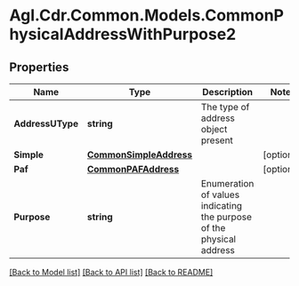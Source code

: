 # Agl.Cdr.Common.Models.CommonPhysicalAddressWithPurpose2

## Properties

Name | Type | Description | Notes
------------ | ------------- | ------------- | -------------
**AddressUType** | **string** | The type of address object present | 
**Simple** | [**CommonSimpleAddress**](CommonSimpleAddress.md) |  | [optional] 
**Paf** | [**CommonPAFAddress**](CommonPAFAddress.md) |  | [optional] 
**Purpose** | **string** | Enumeration of values indicating the purpose of the physical address | 

[[Back to Model list]](../README.md#documentation-for-models) [[Back to API list]](../README.md#documentation-for-api-endpoints) [[Back to README]](../README.md)

